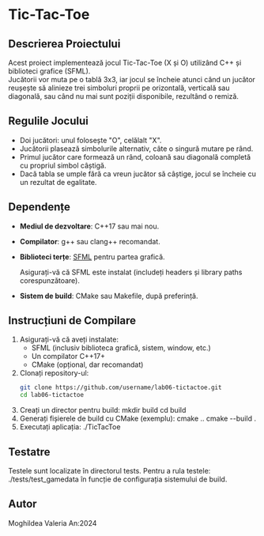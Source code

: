 # Tic-Tac-Toe

## Descrierea Proiectului

Acest proiect implementează jocul Tic-Tac-Toe (X și O) utilizând C++ și biblioteci grafice (SFML).  
Jucătorii vor muta pe o tablă 3x3, iar jocul se încheie atunci când un jucător reușește să alinieze trei simboluri proprii pe orizontală, verticală sau diagonală, sau când nu mai sunt poziții disponibile, rezultând o remiză.

## Regulile Jocului

- Doi jucători: unul folosește "O", celălalt "X".
- Jucătorii plasează simbolurile alternativ, câte o singură mutare pe rând.
- Primul jucător care formează un rând, coloană sau diagonală completă cu propriul simbol câștigă.
- Dacă tabla se umple fără ca vreun jucător să câștige, jocul se încheie cu un rezultat de egalitate.

## Dependențe

- **Mediul de dezvoltare**: C++17 sau mai nou.
- **Compilator**: g++ sau clang++ recomandat.
- **Biblioteci terțe**: [SFML](https://www.sfml-dev.org/) pentru partea grafică.
  
  Asigurați-vă că SFML este instalat (includeți headers și library paths corespunzătoare).
  
- **Sistem de build**: CMake sau Makefile, după preferință.

## Instrucțiuni de Compilare

1. Asigurați-vă că aveți instalate:
   - SFML (inclusiv biblioteca grafică, sistem, window, etc.)
   - Un compilator C++17+
   - CMake (opțional, dar recomandat)
2. Clonați repository-ul:
   ```bash
   git clone https://github.com/username/lab06-tictactoe.git
   cd lab06-tictactoe
3. Creați un director pentru build:
   mkdir build
   cd build
4. Generați fișierele de build cu CMake (exemplu):
   cmake ..
   cmake --build .
5. Executați aplicația:
   ./TicTacToe

## Testatre
   Testele sunt localizate în directorul tests.
   Pentru a rula testele:
   ./tests/test_gamedata
   în funcție de configurația sistemului de build.
## Autor 
   Moghildea Valeria
   An:2024
